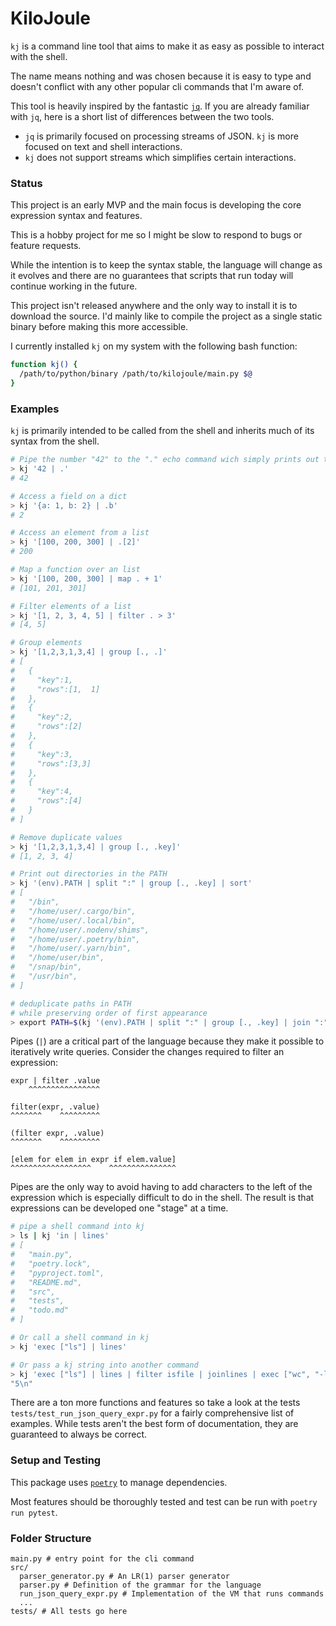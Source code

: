 # KiloJoule

`kj` is a command line tool that aims to make it as easy as possible to interact with the shell.

The name means nothing and was chosen because it is easy to type and doesn't conflict with any other popular cli commands that I'm aware of.

This tool is heavily inspired by the fantastic [`jq`](https://github.com/jqlang/jq). If you are already familiar with `jq`, here is a short list of differences between the two tools.

- `jq` is primarily focused on processing streams of JSON. `kj` is more focused on text and shell interactions.
- `kj` does not support streams which simplifies certain interactions.

### Status

This project is an early MVP and the main focus is developing the core expression syntax and features.

This is a hobby project for me so I might be slow to respond to bugs or feature requests.

While the intention is to keep the syntax stable, the language will change as it evolves and there are no guarantees that scripts that run today will continue working in the future.

This project isn't released anywhere and the only way to install it is to download the source. I'd mainly like to compile the project as a single static binary before making this more accessible.

I currently installed `kj` on my system with the following bash function:

```sh
function kj() {
  /path/to/python/binary /path/to/kilojoule/main.py $@
}
```

### Examples

`kj` is primarily intended to be called from the shell and inherits much of its syntax from the shell.

```sh
# Pipe the number "42" to the "." echo command wich simply prints out the input
> kj '42 | .'
# 42

# Access a field on a dict
> kj '{a: 1, b: 2} | .b'
# 2

# Access an element from a list
> kj '[100, 200, 300] | .[2]'
# 200

# Map a function over an list
> kj '[100, 200, 300] | map . + 1'
# [101, 201, 301]

# Filter elements of a list
> kj '[1, 2, 3, 4, 5] | filter . > 3'
# [4, 5]

# Group elements
> kj '[1,2,3,1,3,4] | group [., .]'
# [
#   {
#     "key":1,
#     "rows":[1,  1]
#   },
#   {
#     "key":2,
#     "rows":[2]
#   },
#   {
#     "key":3,
#     "rows":[3,3]
#   },
#   {
#     "key":4,
#     "rows":[4]
#   }
# ]

# Remove duplicate values
> kj '[1,2,3,1,3,4] | group [., .key]'
# [1, 2, 3, 4]

# Print out directories in the PATH
> kj '(env).PATH | split ":" | group [., .key] | sort'
# [
#   "/bin",
#   "/home/user/.cargo/bin",
#   "/home/user/.local/bin",
#   "/home/user/.nodenv/shims",
#   "/home/user/.poetry/bin",
#   "/home/user/.yarn/bin",
#   "/home/user/bin",
#   "/snap/bin",
#   "/usr/bin",
# ]

# deduplicate paths in PATH
# while preserving order of first appearance
> export PATH=$(kj '(env).PATH | split ":" | group [., .key] | join ":" | out')
```

Pipes (`|`) are a critical part of the language because they make it possible to iteratively write queries. Consider the changes required to filter an expression:

```
expr | filter .value
    ^^^^^^^^^^^^^^^^

filter(expr, .value)
^^^^^^^    ^^^^^^^^^

(filter expr, .value)
^^^^^^^    ^^^^^^^^^

[elem for elem in expr if elem.value]
^^^^^^^^^^^^^^^^^^    ^^^^^^^^^^^^^^^
```

Pipes are the only way to avoid having to add characters to the left of the expression which is especially difficult to do in the shell. The result is that expressions can be developed one "stage" at a time.

```sh
# pipe a shell command into kj
> ls | kj 'in | lines'
# [
#   "main.py",
#   "poetry.lock",
#   "pyproject.toml",
#   "README.md",
#   "src",
#   "tests",
#   "todo.md"
# ]

# Or call a shell command in kj
> kj 'exec ["ls"] | lines'

# Or pass a kj string into another command
> kj 'exec ["ls"] | lines | filter isfile | joinlines | exec ["wc", "-l"]'
"5\n"
```

There are a ton more functions and features so take a look at the tests `tests/test_run_json_query_expr.py` for a fairly comprehensive list of examples.
While tests aren't the best form of documentation, they are guaranteed to always be correct.

### Setup and Testing

This package uses [`poetry`](https://python-poetry.org/) to manage dependencies.

Most features should be thoroughly tested and test can be run with `poetry run pytest`.

### Folder Structure

```
main.py # entry point for the cli command
src/
  parser_generator.py # An LR(1) parser generator
  parser.py # Definition of the grammar for the language
  run_json_query_expr.py # Implementation of the VM that runs commands
  ...
tests/ # All tests go here
```
